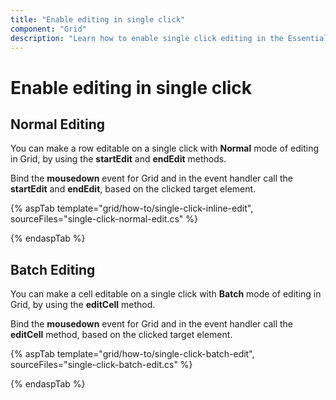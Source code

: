 ```yaml
---
title: "Enable editing in single click"
component: "Grid"
description: "Learn how to enable single click editing in the Essential JS 2 DataGrid control."
---
```


# Enable editing in single click

## Normal Editing

You can make a row editable on a single click with **Normal** mode of editing in Grid, by using the **startEdit** and **endEdit** methods.

Bind the **mousedown** event for Grid and in the event handler call the **startEdit** and **endEdit**, based on the clicked target element.

{% aspTab template="grid/how-to/single-click-inline-edit", sourceFiles="single-click-normal-edit.cs" %}

{% endaspTab %}

## Batch Editing

You can make a cell editable on a single click with **Batch** mode of editing in Grid, by using the **editCell** method.

Bind the **mousedown** event for Grid and in the event handler call the **editCell** method, based on the clicked target element.

{% aspTab template="grid/how-to/single-click-batch-edit", sourceFiles="single-click-batch-edit.cs" %}

{% endaspTab %}

